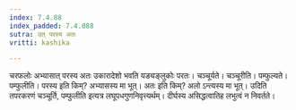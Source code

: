 ```yaml
---
index: 7.4.88
index_padded: 7.4.088
sutra: उत् परस्य अतः
vritti: kashika

---
```

चरफलोः अभ्यासात् परस्य अतः उकारादेशो भवति यङ्यङ्लुकोः परतः। चञ्चूर्यते। चञ्चूरीति। पम्फुल्यते। पम्फुलीति। परस्य इति किम्? अभ्यासस्य मा भूत्। अतः इति किम्? अलो ऽन्त्यस्य मा भूत्। उदिति तपरकरणं चञ्चूर्ति, पम्फुलीति इत्यत्र लघूपधगुणनिवृत्त्यर्थम्। दीर्घस्य असिद्धत्वातिह लभुत्वं न निवर्तते।